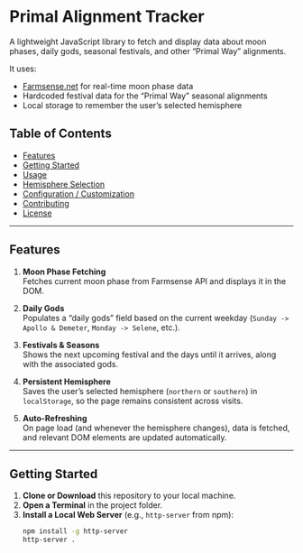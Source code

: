 # Primal Alignment Tracker

A lightweight JavaScript library to fetch and display data about moon phases, daily gods, seasonal festivals, and other “Primal Way” alignments.

It uses:
- [Farmsense.net](https://www.farmsense.net/) for real-time moon phase data  
- Hardcoded festival data for the “Primal Way” seasonal alignments  
- Local storage to remember the user’s selected hemisphere

## Table of Contents

- [Features](#features)
- [Getting Started](#getting-started)
- [Usage](#usage)
- [Hemisphere Selection](#hemisphere-selection)
- [Configuration / Customization](#configuration--customization)
- [Contributing](#contributing)
- [License](#license)

---

## Features

1. **Moon Phase Fetching**  
   Fetches current moon phase from Farmsense API and displays it in the DOM.

2. **Daily Gods**  
   Populates a “daily gods” field based on the current weekday (`Sunday -> Apollo & Demeter`, `Monday -> Selene`, etc.).

3. **Festivals & Seasons**  
   Shows the next upcoming festival and the days until it arrives, along with the associated gods.

4. **Persistent Hemisphere**  
   Saves the user’s selected hemisphere (`northern` or `southern`) in `localStorage`, so the page remains consistent across visits.

5. **Auto-Refreshing**  
   On page load (and whenever the hemisphere changes), data is fetched, and relevant DOM elements are updated automatically.

---

## Getting Started

1. **Clone or Download** this repository to your local machine.  
2. **Open a Terminal** in the project folder.  
3. **Install a Local Web Server** (e.g., `http-server` from npm):  
   ```bash
   npm install -g http-server
   http-server .
